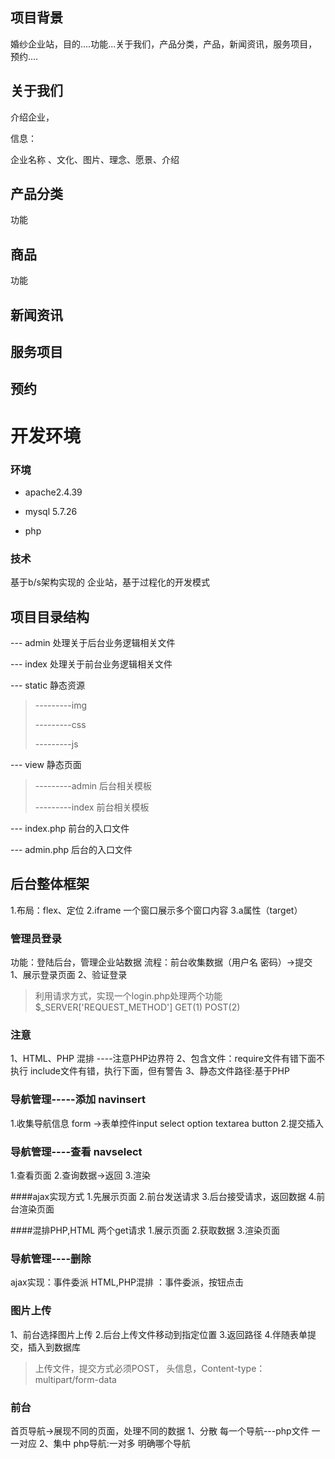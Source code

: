 ## 项目背景

婚纱企业站，目的....功能...关于我们，产品分类，产品，新闻资讯，服务项目，预约....

## 关于我们

介绍企业，

信息：

企业名称 、文化、图片、理念、愿景、介绍

## 产品分类

功能

## 商品

功能

## 新闻资讯

## 服务项目

## 预约





# 开发环境

### 环境

* apache2.4.39

* mysql 5.7.26

* php

### 技术
基于b/s架构实现的   企业站，基于过程化的开发模式

  

## 项目目录结构

--- admin   处理关于后台业务逻辑相关文件

--- index    处理关于前台业务逻辑相关文件

--- static    静态资源

>---------img
>
>---------css
>
>---------js

--- view  静态页面

>---------admin 后台相关模板
>
>---------index 前台相关模板

--- index.php    前台的入口文件

--- admin.php  后台的入口文件



## 后台整体框架
1.布局：flex、定位
2.iframe  一个窗口展示多个窗口内容
3.a属性（target）

### 管理员登录
功能：登陆后台，管理企业站数据
流程：前台收集数据（用户名   密码）->提交
1、展示登录页面
2、验证登录
>利用请求方式，实现一个login.php处理两个功能
>$_SERVER['REQUEST_METHOD']
>GET(1)  POST(2)

### 注意
1、HTML、PHP 混排  ----注意PHP边界符
2、包含文件：require文件有错下面不执行    include文件有错，执行下面，但有警告
3、静态文件路径:基于PHP

### 导航管理-----添加   navinsert
1.收集导航信息  form ->表单控件input select option textarea button
2.提交插入

### 导航管理----查看  navselect
1.查看页面
2.查询数据->返回
3.渲染

####ajax实现方式
1.先展示页面
2.前台发送请求
3.后台接受请求，返回数据
4.前台渲染页面

####混排PHP,HTML   两个get请求
1.展示页面
2.获取数据
3.渲染页面



### 导航管理----删除
ajax实现：事件委派
HTML,PHP混排 ：事件委派，按钮点击


### 图片上传
1、前台选择图片上传
2.后台上传文件移动到指定位置
3.返回路径
4.伴随表单提交，插入到数据库

>上传文件，提交方式必须POST，
>头信息，Content-type：multipart/form-data



### 前台
首页导航->展现不同的页面，处理不同的数据
1、分散
每一个导航---php文件    一一对应
2、集中
php导航:一对多
明确哪个导航

